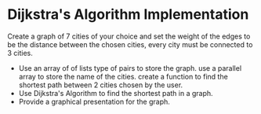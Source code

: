 # Dijkstra's Algorithm Implementation

Create a graph of 7 cities of your choice and set the weight of the edges to  be the distance between the chosen cities, every city must be connected to 3 cities. 

- Use an array of of lists type of pairs to store the graph. use a parallel array to store the name of the cities. create a function to find the shortest path between 2 cities chosen by the user. 
- Use Dijkstra's Algorithm to find the shortest path in a graph.
- Provide a graphical presentation for the graph. 

